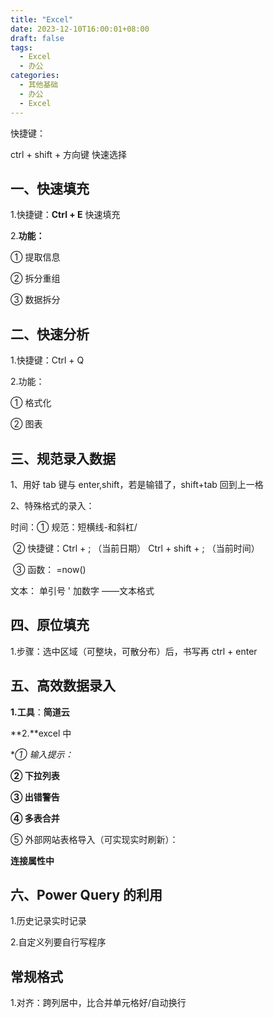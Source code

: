 ```yaml
---
title: "Excel"
date: 2023-12-10T16:00:01+08:00
draft: false
tags:
  - Excel
  - 办公
categories:
  - 其他基础
  - 办公
  - Excel
---
```


快捷键：

ctrl + shift + 方向键 快速选择

## 一、快速填充

1.快捷键：**Ctrl + E** 快速填充

2.**功能：**

① 提取信息

② 拆分重组

③ 数据拆分

## 二、快速分析

1.快捷键：Ctrl + Q

2.功能：

① 格式化

② 图表

## 三、规范录入数据

1、用好 tab 键与 enter,shift，若是输错了，shift+tab 回到上一格

2、特殊格式的录入：

时间：① 规范：短横线-和斜杠/

​ ② 快捷键：Ctrl + ; （当前日期） Ctrl + shift + ; （当前时间）

​ ③ 函数： =now()

文本： 单引号 ' 加数字 ——文本格式

## 四、原位填充

1.步骤：选中区域（可整块，可散分布）后，书写再 ctrl + enter

## 五、高效数据录入

**1.工具**：**简道云**

**2.**excel 中

\*_① 输入提示：_

**② 下拉列表**

**③ 出错警告**

**④ 多表合并**

⑤ 外部网站表格导入（可实现实时刷新）：

**连接属性中**

## 六、Power Query 的利用

1.历史记录实时记录

2.自定义列要自行写程序

## 常规格式

1.对齐：跨列居中，比合并单元格好/自动换行
